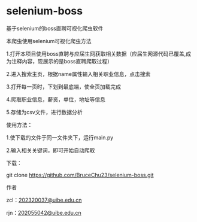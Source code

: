 # selenium-boss
基于selenium的boss直聘可视化爬虫软件

本爬虫使用selenium可视化爬虫方法

1.打开本项目使用boss直聘与应届生网获取相关数据（应届生网源代码已覆盖,成为注释内容，现展示的是boss直聘爬取过程）

2.进入搜索主页，根据name属性输入相关职业信息，点击搜索

3.打开每一页时，下划到最底端，使全页加载完成

4.爬取职业信息，薪资，单位，地址等信息

5.存储为csv文件，进行数据分析

使用方法：

1.使下载的文件于同一文件夹下，运行main.py

2.输入相关关键词，即可开始自动爬取

下载：

  git clone https://github.com/BruceChu23/selenium-boss.git

作者

zcl：202320037@uibe.edu.cn

rjn：202055042@uibe.edu.cn
